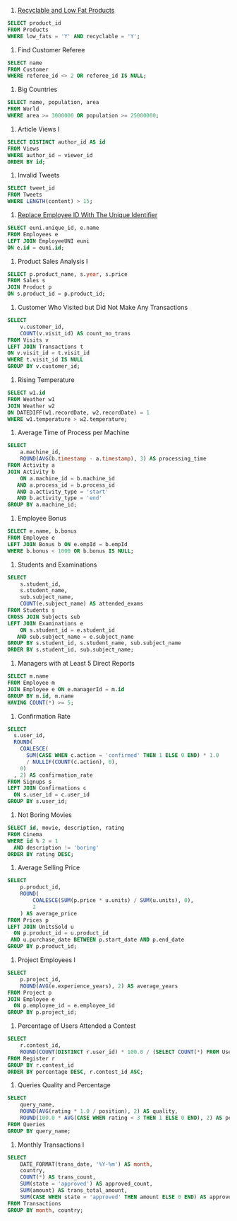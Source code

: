 1. [Recyclable and Low Fat Products](https://leetcode.com/problems/recyclable-and-low-fat-products/)

  ```sql
SELECT product_id
FROM Products
WHERE low_fats = 'Y' AND recyclable = 'Y';
  ```

1. Find Customer Referee

```sql
SELECT name
FROM Customer
WHERE referee_id <> 2 OR referee_id IS NULL;
```

1. Big Countries

```sql
SELECT name, population, area
FROM World
WHERE area >= 3000000 OR population >= 25000000;
```

1. Article Views I

```sql
SELECT DISTINCT author_id AS id
FROM Views
WHERE author_id = viewer_id
ORDER BY id;
```

1. Invalid Tweets

```sql
SELECT tweet_id
FROM Tweets
WHERE LENGTH(content) > 15;
```

1. [Replace Employee ID With The Unique Identifier](https://leetcode.com/problems/replace-employee-id-with-the-unique-identifier/)

```sql
SELECT euni.unique_id, e.name
FROM Employees e
LEFT JOIN EmployeeUNI euni
ON e.id = euni.id;
```

1. Product Sales Analysis I

```sql
SELECT p.product_name, s.year, s.price
FROM Sales s
JOIN Product p
ON s.product_id = p.product_id;
```

1. Customer Who Visited but Did Not Make Any Transactions

```sql
SELECT
    v.customer_id,
    COUNT(v.visit_id) AS count_no_trans
FROM Visits v
LEFT JOIN Transactions t
ON v.visit_id = t.visit_id
WHERE t.visit_id IS NULL
GROUP BY v.customer_id;
```

1. Rising Temperature

```sql
SELECT w1.id
FROM Weather w1
JOIN Weather w2
ON DATEDIFF(w1.recordDate, w2.recordDate) = 1
WHERE w1.temperature > w2.temperature;
```

1. Average Time of Process per Machine

```sql
SELECT 
    a.machine_id,
    ROUND(AVG(b.timestamp - a.timestamp), 3) AS processing_time
FROM Activity a
JOIN Activity b
    ON a.machine_id = b.machine_id
   AND a.process_id = b.process_id
   AND a.activity_type = 'start'
   AND b.activity_type = 'end'
GROUP BY a.machine_id;
```

1. Employee Bonus

```sql
SELECT e.name, b.bonus
FROM Employee e
LEFT JOIN Bonus b ON e.empId = b.empId
WHERE b.bonus < 1000 OR b.bonus IS NULL;
```

1. Students and Examinations

```sql
SELECT 
    s.student_id,
    s.student_name,
    sub.subject_name,
    COUNT(e.subject_name) AS attended_exams
FROM Students s
CROSS JOIN Subjects sub
LEFT JOIN Examinations e
    ON s.student_id = e.student_id
   AND sub.subject_name = e.subject_name
GROUP BY s.student_id, s.student_name, sub.subject_name
ORDER BY s.student_id, sub.subject_name;
```

1. Managers with at Least 5 Direct Reports

```sql
SELECT m.name
FROM Employee m
JOIN Employee e ON e.managerId = m.id
GROUP BY m.id, m.name
HAVING COUNT(*) >= 5;
```

1. Confirmation Rate

```sql
SELECT 
  s.user_id,
  ROUND(
    COALESCE(
      SUM(CASE WHEN c.action = 'confirmed' THEN 1 ELSE 0 END) * 1.0
      / NULLIF(COUNT(c.action), 0),
    0)
  , 2) AS confirmation_rate
FROM Signups s
LEFT JOIN Confirmations c
  ON s.user_id = c.user_id
GROUP BY s.user_id;
```

1. Not Boring Movies

```sql
SELECT id, movie, description, rating
FROM Cinema
WHERE id % 2 = 1
  AND description != 'boring'
ORDER BY rating DESC;
```

1. Average Selling Price

```sql
SELECT 
    p.product_id,
    ROUND(
        COALESCE(SUM(p.price * u.units) / SUM(u.units), 0),
        2
    ) AS average_price
FROM Prices p
LEFT JOIN UnitsSold u
  ON p.product_id = u.product_id
 AND u.purchase_date BETWEEN p.start_date AND p.end_date
GROUP BY p.product_id;
```

1. Project Employees I

```sql
SELECT 
    p.project_id,
    ROUND(AVG(e.experience_years), 2) AS average_years
FROM Project p
JOIN Employee e
  ON p.employee_id = e.employee_id
GROUP BY p.project_id;
```

1. Percentage of Users Attended a Contest

```sql
SELECT 
    r.contest_id,
    ROUND(COUNT(DISTINCT r.user_id) * 100.0 / (SELECT COUNT(*) FROM Users), 2) AS percentage
FROM Register r
GROUP BY r.contest_id
ORDER BY percentage DESC, r.contest_id ASC;
```

1. Queries Quality and Percentage

```sql
SELECT
    query_name,
    ROUND(AVG(rating * 1.0 / position), 2) AS quality,
    ROUND(100.0 * AVG(CASE WHEN rating < 3 THEN 1 ELSE 0 END), 2) AS poor_query_percentage
FROM Queries
GROUP BY query_name;
```

1. Monthly Transactions I

```sql
SELECT
    DATE_FORMAT(trans_date, '%Y-%m') AS month,
    country,
    COUNT(*) AS trans_count,
    SUM(state = 'approved') AS approved_count,
    SUM(amount) AS trans_total_amount,
    SUM(CASE WHEN state = 'approved' THEN amount ELSE 0 END) AS approved_total_amount
FROM Transactions
GROUP BY month, country;
```
